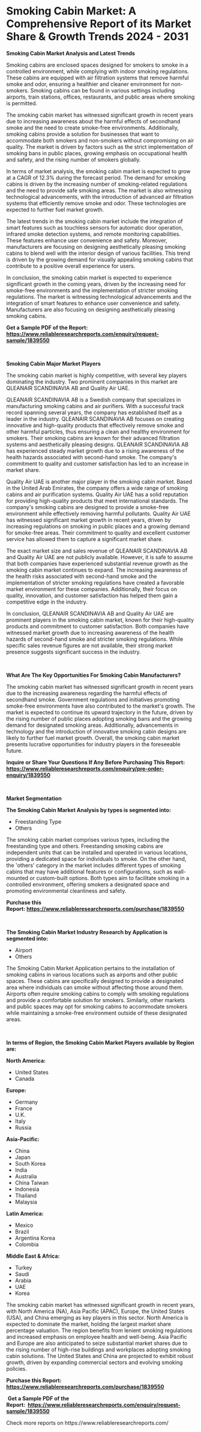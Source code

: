 <p><h1>Smoking Cabin Market: A Comprehensive Report of its Market Share & Growth Trends 2024 - 2031</h1></p><p><strong>Smoking Cabin Market Analysis and Latest Trends</strong></p>
<p><p>Smoking cabins are enclosed spaces designed for smokers to smoke in a controlled environment, while complying with indoor smoking regulations. These cabins are equipped with air filtration systems that remove harmful smoke and odor, ensuring a healthier and cleaner environment for non-smokers. Smoking cabins can be found in various settings including airports, train stations, offices, restaurants, and public areas where smoking is permitted.</p><p>The smoking cabin market has witnessed significant growth in recent years due to increasing awareness about the harmful effects of secondhand smoke and the need to create smoke-free environments. Additionally, smoking cabins provide a solution for businesses that want to accommodate both smokers and non-smokers without compromising on air quality. The market is driven by factors such as the strict implementation of smoking bans in public places, growing emphasis on occupational health and safety, and the rising number of smokers globally.</p><p>In terms of market analysis, the smoking cabin market is expected to grow at a CAGR of 12.3% during the forecast period. The demand for smoking cabins is driven by the increasing number of smoking-related regulations and the need to provide safe smoking areas. The market is also witnessing technological advancements, with the introduction of advanced air filtration systems that efficiently remove smoke and odor. These technologies are expected to further fuel market growth.</p><p>The latest trends in the smoking cabin market include the integration of smart features such as touchless sensors for automatic door operation, infrared smoke detection systems, and remote monitoring capabilities. These features enhance user convenience and safety. Moreover, manufacturers are focusing on designing aesthetically pleasing smoking cabins to blend well with the interior design of various facilities. This trend is driven by the growing demand for visually appealing smoking cabins that contribute to a positive overall experience for users.</p><p>In conclusion, the smoking cabin market is expected to experience significant growth in the coming years, driven by the increasing need for smoke-free environments and the implementation of stricter smoking regulations. The market is witnessing technological advancements and the integration of smart features to enhance user convenience and safety. Manufacturers are also focusing on designing aesthetically pleasing smoking cabins.</p></p>
<p><strong>Get a Sample PDF of the Report:&nbsp; <a href="https://www.reliableresearchreports.com/enquiry/request-sample/1839550">https://www.reliableresearchreports.com/enquiry/request-sample/1839550</a></strong></p>
<p>&nbsp;</p>
<p><strong>Smoking Cabin Major Market Players</strong></p>
<p><p>The smoking cabin market is highly competitive, with several key players dominating the industry. Two prominent companies in this market are QLEANAIR SCANDINAVIA AB and Quality Air UAE.</p><p>QLEANAIR SCANDINAVIA AB is a Swedish company that specializes in manufacturing smoking cabins and air purifiers. With a successful track record spanning several years, the company has established itself as a leader in the industry. QLEANAIR SCANDINAVIA AB focuses on creating innovative and high-quality products that effectively remove smoke and other harmful particles, thus ensuring a clean and healthy environment for smokers. Their smoking cabins are known for their advanced filtration systems and aesthetically pleasing designs. QLEANAIR SCANDINAVIA AB has experienced steady market growth due to a rising awareness of the health hazards associated with second-hand smoke. The company's commitment to quality and customer satisfaction has led to an increase in market share.</p><p>Quality Air UAE is another major player in the smoking cabin market. Based in the United Arab Emirates, the company offers a wide range of smoking cabins and air purification systems. Quality Air UAE has a solid reputation for providing high-quality products that meet international standards. The company's smoking cabins are designed to provide a smoke-free environment while effectively removing harmful pollutants. Quality Air UAE has witnessed significant market growth in recent years, driven by increasing regulations on smoking in public places and a growing demand for smoke-free areas. Their commitment to quality and excellent customer service has allowed them to capture a significant market share.</p><p>The exact market size and sales revenue of QLEANAIR SCANDINAVIA AB and Quality Air UAE are not publicly available. However, it is safe to assume that both companies have experienced substantial revenue growth as the smoking cabin market continues to expand. The increasing awareness of the health risks associated with second-hand smoke and the implementation of stricter smoking regulations have created a favorable market environment for these companies. Additionally, their focus on quality, innovation, and customer satisfaction has helped them gain a competitive edge in the industry.</p><p>In conclusion, QLEANAIR SCANDINAVIA AB and Quality Air UAE are prominent players in the smoking cabin market, known for their high-quality products and commitment to customer satisfaction. Both companies have witnessed market growth due to increasing awareness of the health hazards of second-hand smoke and stricter smoking regulations. While specific sales revenue figures are not available, their strong market presence suggests significant success in the industry.</p></p>
<p>&nbsp;</p>
<p><strong>What Are The Key Opportunities For Smoking Cabin Manufacturers?</strong></p>
<p><p>The smoking cabin market has witnessed significant growth in recent years due to the increasing awareness regarding the harmful effects of secondhand smoke. Government regulations and initiatives promoting smoke-free environments have also contributed to the market's growth. The market is expected to continue its upward trajectory in the future, driven by the rising number of public places adopting smoking bans and the growing demand for designated smoking areas. Additionally, advancements in technology and the introduction of innovative smoking cabin designs are likely to further fuel market growth. Overall, the smoking cabin market presents lucrative opportunities for industry players in the foreseeable future.</p></p>
<p><strong>Inquire or Share Your Questions If Any Before Purchasing This Report: <a href="https://www.reliableresearchreports.com/enquiry/pre-order-enquiry/1839550">https://www.reliableresearchreports.com/enquiry/pre-order-enquiry/1839550</a></strong></p>
<p>&nbsp;</p>
<p><strong>Market Segmentation</strong></p>
<p><strong>The Smoking Cabin Market Analysis by types is segmented into:</strong></p>
<p><ul><li>Freestanding Type</li><li>Others</li></ul></p>
<p><p>The smoking cabin market comprises various types, including the freestanding type and others. Freestanding smoking cabins are independent units that can be installed and operated in various locations, providing a dedicated space for individuals to smoke. On the other hand, the 'others' category in the market includes different types of smoking cabins that may have additional features or configurations, such as wall-mounted or custom-built options. Both types aim to facilitate smoking in a controlled environment, offering smokers a designated space and promoting environmental cleanliness and safety.</p></p>
<p><strong>Purchase this Report:&nbsp;<a href="https://www.reliableresearchreports.com/purchase/1839550">https://www.reliableresearchreports.com/purchase/1839550</a></strong></p>
<p>&nbsp;</p>
<p><strong>The Smoking Cabin Market Industry Research by Application is segmented into:</strong></p>
<p><ul><li>Airport</li><li>Others</li></ul></p>
<p><p>The Smoking Cabin Market Application pertains to the installation of smoking cabins in various locations such as airports and other public spaces. These cabins are specifically designed to provide a designated area where individuals can smoke without affecting those around them. Airports often require smoking cabins to comply with smoking regulations and provide a comfortable solution for smokers. Similarly, other markets and public spaces may opt for smoking cabins to accommodate smokers while maintaining a smoke-free environment outside of these designated areas.</p></p>
<p>&nbsp;</p>
<p><strong>In terms of Region, the Smoking Cabin Market Players available by Region are:</strong></p>
<p>
    <p> <strong> North America: </strong>
        <ul>
            <li>United States</li>
            <li>Canada</li>
        </ul>
        </p> 
    <p> <strong> Europe: </strong>
        <ul>
            <li>Germany</li>
            <li>France</li>
            <li>U.K.</li>
            <li>Italy</li>
            <li>Russia</li>
        </ul>
        </p> 
    <p> <strong> Asia-Pacific: </strong>
        <ul>
            <li>China</li>
            <li>Japan</li>
            <li>South Korea</li>
            <li>India</li>
            <li>Australia</li>
            <li>China Taiwan</li>
            <li>Indonesia</li>
            <li>Thailand</li>
            <li>Malaysia</li>
        </ul>
        </p> 
    <p> <strong> Latin America: </strong>
        <ul>
            <li>Mexico</li>
            <li>Brazil</li>
            <li>Argentina Korea</li>
            <li>Colombia</li>
        </ul>
        </p> 
    <p> <strong> Middle East & Africa: </strong>
        <ul>
            <li>Turkey</li>
            <li>Saudi</li>
            <li>Arabia</li>
            <li>UAE</li>
            <li>Korea</li>
        </ul>
    </p>
    </p>
<p><p>The smoking cabin market has witnessed significant growth in recent years, with North America (NA), Asia Pacific (APAC), Europe, the United States (USA), and China emerging as key players in this sector. North America is expected to dominate the market, holding the largest market share percentage valuation. The region benefits from lenient smoking regulations and increased emphasis on employee health and well-being. Asia Pacific and Europe are also anticipated to seize substantial market shares due to the rising number of high-rise buildings and workplaces adopting smoking cabin solutions. The United States and China are projected to exhibit robust growth, driven by expanding commercial sectors and evolving smoking policies.</p></p>
<p><strong>Purchase this Report: <a href="https://www.reliableresearchreports.com/purchase/1839550">https://www.reliableresearchreports.com/purchase/1839550</a></strong></p>
<p>&nbsp;<strong>Get a Sample PDF of the Report:&nbsp;&nbsp;<a href="https://www.reliableresearchreports.com/enquiry/request-sample/1839550">https://www.reliableresearchreports.com/enquiry/request-sample/1839550</a></strong></p>
<p><strong></strong></p>
<p>Check more reports on https://www.reliableresearchreports.com/</p>